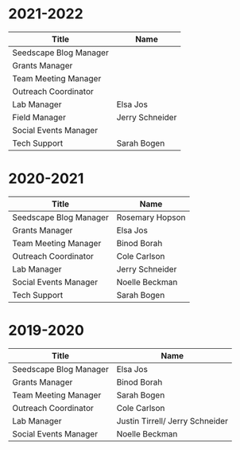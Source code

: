 

# 2021-2022

| Title                     | Name           |
| --------------------------| ---------------|
| Seedscape Blog Manager    |    |
| Grants Manager            |    |
| Team Meeting Manager      |    |
| Outreach Coordinator      |    |
| Lab Manager               |  Elsa Jos |
| Field Manager             |  Jerry Schneider |
| Social Events Manager     |  |
| Tech Support              | Sarah Bogen |


# 2020-2021

| Title                     | Name           |
| --------------------------| ---------------|
| Seedscape Blog Manager    |   Rosemary Hopson     |
| Grants Manager            |   Elsa Jos  |
| Team Meeting Manager      |   Binod Borah  |
| Outreach Coordinator      |  Cole Carlson  |
| Lab Manager               | Jerry Schneider |
| Social Events Manager     | Noelle Beckman |
| Tech Support              | Sarah Bogen |



# 2019-2020

| Title                     | Name           |
| --------------------------| ---------------|
| Seedscape Blog Manager    | Elsa Jos       |
| Grants Manager            | Binod Borah    |
| Team Meeting Manager      | Sarah Bogen    |
| Outreach Coordinator      | Cole Carlson   |
| Lab Manager               | Justin Tirrell/ Jerry Schneider |
| Social Events Manager     | Noelle Beckman |
